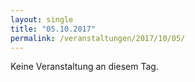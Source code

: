 ```yaml
---
layout: single
title: "05.10.2017"
permalink: /veranstaltungen/2017/10/05/
---
```


Keine Veranstaltung an diesem Tag.
